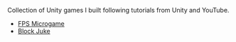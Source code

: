 Collection of Unity games I built following tutorials from Unity and YouTube.
* [FPS Microgame](FPS%20Microgame/)
* [Block Juke](Block%20Juke)
